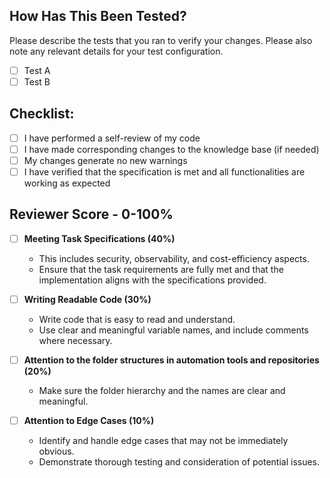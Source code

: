 ## How Has This Been Tested?

Please describe the tests that you ran to verify your changes. Please also note any relevant details for your test configuration.
- [ ] Test A
- [ ] Test B

## Checklist:

- [ ] I have performed a self-review of my code
- [ ] I have made corresponding changes to the knowledge base (if needed)
- [ ] My changes generate no new warnings
- [ ] I have verified that the specification is met and all functionalities are working as expected

## Reviewer Score - 0-100%

- [ ] **Meeting Task Specifications (40%)**
   - This includes security, observability, and cost-efficiency aspects.
   - Ensure that the task requirements are fully met and that the implementation aligns with the specifications provided.
     
- [ ] **Writing Readable Code (30%)**
   - Write code that is easy to read and understand.
   - Use clear and meaningful variable names, and include comments where necessary.

- [ ] **Attention to the folder structures in automation tools and repositories (20%)**
   - Make sure the folder hierarchy and the names are clear and meaningful.

- [ ] **Attention to Edge Cases (10%)**
   - Identify and handle edge cases that may not be immediately obvious.
   - Demonstrate thorough testing and consideration of potential issues.
